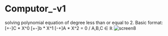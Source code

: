 # Computor_-v1
solving polynomial equation of degree less than or equal to 2.
Basic format:
[+-]C * X^0 [+-]b * X^1 [-+]A * X^2 = 0 / A,B,C ∈ ℝ
![screen8](https://user-images.githubusercontent.com/50439217/150662044-e9e70d74-bee1-447d-b1e8-22563583c13c.gif)
